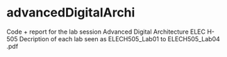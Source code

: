 # advancedDigitalArchi
Code + report for the lab session Advanced Digital Architecture ELEC H-505
Decription of each lab seen as ELECH505_Lab01 to ELECH505_Lab04 .pdf
